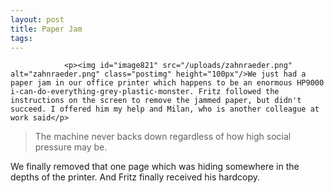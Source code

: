```yaml
---
layout: post
title: Paper Jam
tags:
---
```



                <p><img id="image821" src="/uploads/zahnraeder.png" alt="zahnraeder.png" class="postimg" height="100px"/>We just had a paper jam in our office printer which happens to be an enormous HP9000 i-can-do-everything-grey-plastic-monster. Fritz followed the instructions on the screen to remove the jammed paper, but didn't succeed. I offered him my help and Milan, who is another colleague at work said</p>
<blockquote>The machine never backs down regardless of how high social pressure may be.</blockquote>
<p>We finally removed that one page which was hiding somewhere in the depths of the printer. And Fritz finally received his hardcopy.</p>

